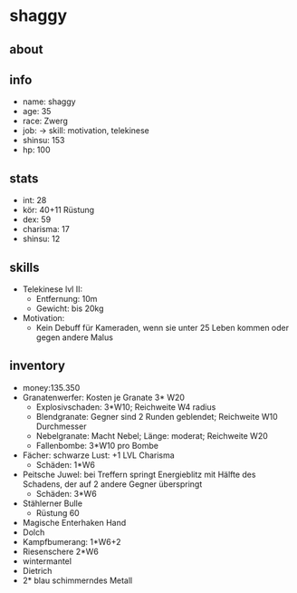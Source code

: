# shaggy

## about

## info

* name: shaggy 
* age: 35
* race: Zwerg
* job: -> skill: motivation, telekinese
* shinsu: 153 
* hp: 100 

## stats

* int: 28
* kör: 40+11 Rüstung
* dex: 59
* charisma: 17
* shinsu: 12

## skills

* Telekinese lvl II:
  * Entfernung: 10m
  * Gewicht: bis 20kg
* Motivation:
  * Kein Debuff für Kameraden, wenn sie unter 25 Leben kommen oder gegen andere Malus

## inventory

* money:135.350
* Granatenwerfer: Kosten je Granate 3* W20
  * Explosivschaden: 3*W10; Reichweite W4 radius
  * Blendgranate: Gegner sind 2 Runden geblendet; Reichweite W10 Durchmesser 
  * Nebelgranate: Macht Nebel; Länge: moderat; Reichweite W20
  * Fallenbombe: 3*W10 pro Bombe
* Fächer: schwarze Lust: +1 LVL Charisma 
  * Schäden: 1*W6
* Peitsche Juwel: bei Treffern springt Energieblitz mit Hälfte des Schadens, der auf 2 andere Gegner überspringt
  * Schäden: 3*W6
* Stählerner Bulle
  * Rüstung 60 
* Magische Enterhaken Hand 
* Dolch
* Kampfbumerang: 1*W6+2
* Riesenschere 2*W6
* wintermantel
* Dietrich
* 2* blau schimmerndes Metall   
